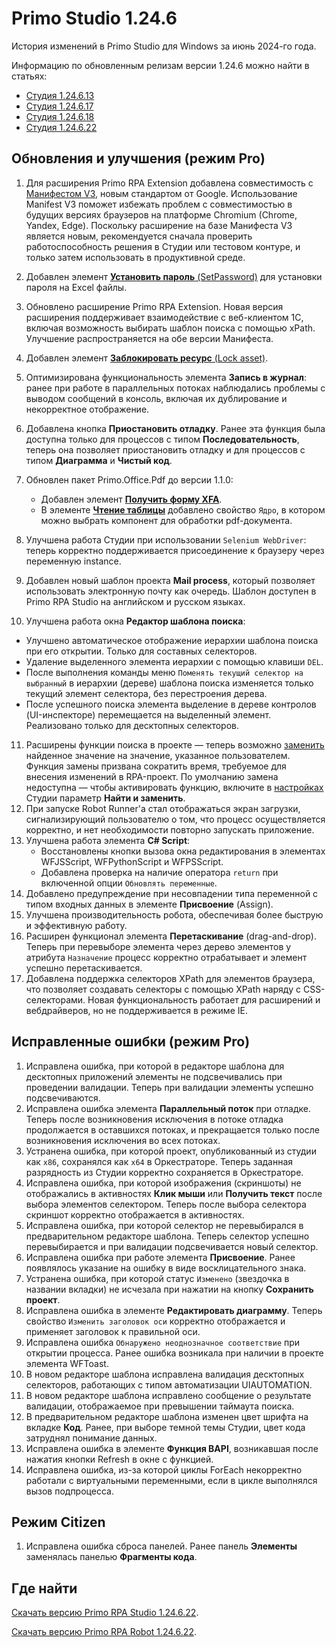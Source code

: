 # Primo Studio 1.24.6

История изменений в Primo Studio для Windows за июнь 2024-го года. 

Информацию по обновленным релизам версии 1.24.6 можно найти в статьях:

* [Студия 1.24.6.13](https://docs.primo-rpa.ru/primo-rpa/release-notes/studio/studio-1.24.6/studio-1.24.6.13)
* [Студия 1.24.6.17](https://docs.primo-rpa.ru/primo-rpa/release-notes/studio/studio-1.24.6/studio-1.24.6.17)
* [Студия 1.24.6.18](https://docs.primo-rpa.ru/primo-rpa/release-notes/studio/studio-1.24.6/studio-1.24.6.18)
* [Студия 1.24.6.22](https://docs.primo-rpa.ru/primo-rpa/release-notes/studio/studio-1.24.6/studio-1.24.6.22)


## Обновления и улучшения (режим Pro)

1. Для расширения Primo RPA Extension добавлена совместимость с [Манифестом V3](https://developer.chrome.com/docs/extensions/develop/migrate/what-is-mv3?hl=ru), новым стандартом от Google. Использование Manifest V3 поможет избежать проблем с совместимостью в будущих версиях браузеров на платформе Chromium (Chrome, Yandex, Edge). Поскольку расширение на базе Манифеста V3 является новым, рекомендуется сначала проверить работоспособность решения в Студии или тестовом контуре, и только затем использовать в продуктивной среде.

2. Добавлен элемент [**Установить пароль** (SetPassword)](https://docs.primo-rpa.ru/primo-rpa/g_elements/el_basic/els_excel/el_excel_setpassword) для установки пароля на Excel файлы.
3. Обновлено расширение Primo RPA Extension. Новая версия расширения поддерживает взаимодействие с веб-клиентом 1С, включая возможность выбирать шаблон поиска с помощью xPath. Улучшение распространяется на обе версии Манифеста.
4. Добавлен элемент [**Заблокировать ресурс** (Lock asset)](https://docs.primo-rpa.ru/primo-rpa/g_elements/el_basic/els_orch/els_assets/lock_asset).
5. Оптимизирована функциональность элемента **Запись в журнал**: ранее при работе в параллельных потоках наблюдались проблемы с выводом сообщений в консоль, включая их дублирование и некорректное отображение.
6. Добавлена кнопка **Приостановить отладку**. Ранее эта функция была доступна только для процессов с типом **Последовательность**, теперь она позволяет приостановить отладку и для процессов с типом **Диаграмма** и **Чистый код**.
7. Обновлен пакет Primo.Office.Pdf до версии 1.1.0: 
   - Добавлен элемент [**Получить форму XFA**](https://docs.primo-rpa.ru/primo-rpa/g_elements/el_extra/els_pdf/el_getxfaform). 
   - В элементе [**Чтение таблицы**](https://docs.primo-rpa.ru/primo-rpa/g_elements/el_extra/els_pdf/el_gettable) добавлено свойство `Ядро`, в котором можно выбрать компонент для обработки pdf-документа. 
8. Улучшена работа Студии при использовании `Selenium WebDriver`: теперь корректно поддерживается присоединение к браузеру через переменную instance.
9. Добавлен новый шаблон проекта **Mail process**, который позволяет использовать электронную почту как очередь. Шаблон доступен в Primo RPA Studio на английском и русском языках.
10. Улучшена работа окна **Редактор шаблона поиска**:
   * Улучшено автоматическое отображение иерархии шаблона поиска при его открытии. Только для составных селекторов.
   * Удаление выделенного элемента иерархии с помощью клавиши `DEL`.
   * После выполнения команды меню `Поменять текущий селектор на выбранный` в иерархии (дереве) шаблона поиска изменяется только текущий элемент селектора, без перестроения дерева.
   * После успешного поиска элемента выделение в дереве контролов (UI-инспекторе) перемещается на выделенный элемент. Реализовано только для десктопных селекторов.
11. Расширены функции поиска в проекте — теперь возможно [заменить](https://docs.primo-rpa.ru/primo-rpa/primo-studio/projects/search) найденное значение на значение, указанное пользователем. Функция замены призвана сократить время, требуемое для внесения изменений в RPA-проект. По умолчанию замена недоступна — чтобы активировать функцию, включите в [настройках](https://docs.primo-rpa.ru/primo-rpa/primo-studio/settings#obshie) Студии параметр **Найти и заменить**.
12. При запуске Robot Runner'a стал отображаться экран загрузки, сигнализирующий пользователю о том, что процесс осуществляется корректно, и нет необходимости повторно запускать приложение.
13. Улучшена работа элемента **C# Script**:
    - Восстановлены кнопки вызова окна редактирования в элементах WFJSScript, WFPythonScript и WFPSScript.
    - Добавлена проверка на наличие оператора `return` при включенной опции `Обновлять переменные`.
14.  Добавлено предупреждение при несовпадении типа переменной с типом входных данных в элементе **Присвоение** (Assign).
15. Улучшена производительность робота, обеспечивая более быструю и эффективную работу.
16. Расширен функционал элемента **Перетаскивание** (drag-and-drop). Теперь при перевыборе элемента через дерево элементов у атрибута `Назначение` процесс корректно отрабатывает и элемент успешно перетаскивается.
17. Добавлена поддержка селекторов XPath для элементов браузера, что позволяет создавать селекторы с помощью XPath наряду с CSS-селекторами. Новая функциональность работает для расширений и вебдрайверов, но не поддерживается в режиме IE.



## Исправленные ошибки (режим Pro)

1. Исправлена ошибка, при которой в редакторе шаблона для десктопных приложений элементы не подсвечивались при проведении валидации. Теперь при валидации элементы успешно подсвечиваются.
3. Исправлена ошибка элемента **Параллельный поток** при отладке. Теперь после возникновения исключения в потоке отладка продолжается в оставшихся потоках, и прекращается только после возникновения исключения во всех потоках.
4. Устранена ошибка, при которой проект, опубликованный из студии как `x86`, сохранялся как `x64` в Оркестраторе. Теперь заданная разрядность из Студии корректно сохраняется в Оркестраторе.
5. Исправлена ошибка, при которой изображения (скриншоты) не отображались в активностях **Клик мыши** или **Получить текст** после выбора элементов селектором. Теперь после выбора селектора скриншот корректно отображается в активностях.
6. Исправлена ошибка, при которой селектор не перевыбирался в предварительном редакторе шаблона. Теперь селектор успешно перевыбирается и при валидации подсвечивается новый селектор.
7. Исправлена ошибка при работе элемента **Присвоение**. Ранее появлялось указание на ошибку в виде восклицательного знака.
8. Устранена ошибка, при которой статус `Изменено` (звездочка в названии вкладки) не исчезала при нажатии на кнопку **Сохранить проект**. 
9. Исправлена ошибка в элементе **Редактировать диаграмму**. Теперь свойство `Изменить заголовок оси` корректно отображается и применяет заголовок к правильной оси.
10. Исправлена ошибка `Обнаружено неоднозначное соответствие` при открытии процесса. Ранее ошибка возникала при наличии в проекте элемента WFToast.
1. В новом редакторе шаблона исправлена валидация десктопных селекторов, работающих с типом автоматизации UIAUTOMATION. 
1. В новом редакторе шаблона исправлено сообщение о результате валидации, отображаемое при превышении таймаута поиска. 
1. В предварительном редакторе шаблона изменен цвет шрифта на вкладке **Код**. Ранее, при выборе темной темы Студии, цвет кода затруднял понимание данных.
1. Исправлена ошибка в элементе **Функция BAPI**, возникавшая после нажатия кнопки Refresh в окне с функцией. 
1. Исправлена ошибка, из-за которой циклы ForEach некорректно работали с виртуальными переменными, если в цикле выполнялся вызов подпроцесса. 


## Режим Citizen

1. Исправлена ошибка сброса панелей. Ранее панель **Элементы** заменялась панелью **Фрагменты кода**.


## Где найти

[Скачать версию Primo RPA Studio 1.24.6.22](https://disk.primo-rpa.ru/index.php/s/t9BHBjR6PP06Yax?path=%2FLTS%2FStudio%2F1.24.6).

[Скачать версию Primo RPA Robot 1.24.6.22](https://disk.primo-rpa.ru/index.php/s/t9BHBjR6PP06Yax?path=%2FLTS%2FRobot%2F1.24.6).

